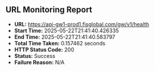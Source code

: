 ## URL Monitoring Report

- **URL:** https://api-gw1-prod1.fisglobal.com/gw/v1/health
- **Start Time:** 2025-05-22T21:41:40.426335
- **End Time:** 2025-05-22T21:41:40.583797
- **Total Time Taken:** 0.157462 seconds
- **HTTP Status Code:** 200
- **Status:** Success
- **Failure Reason:** N/A

